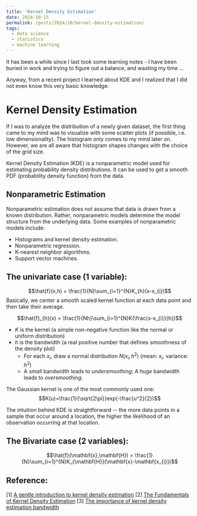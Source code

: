```yaml
---
title: 'Kernel Density Estimation'
date: 2024-10-15
permalink: /posts/2024/10/kernel-density-estimation/
tags:
  - data science
  - statistics 
  - machine learning
---
```


It has been a while since I last took some learning notes - I have been buried in work and trying to figure out a balance, and wasting my time ... 

Anyway, from a recent project I learned about KDE and I realized that I did not even know this very basic knowledge. 

Kernel Density Estimation
======
If I was to analyze the distribution of a newly given dataset, the first thing came to my mind was to visualize with some scatter plots (if possible, i.e. low dimensionality). The histogram only comes to my mind later on. However, we are all aware that histogram shapes changes with the choice of the grid size. 

Kernel Density Estimation (KDE) is a nonparametric model used for estimating probability density distributions. It can be used to get a smooth PDF (probability density function) from the data. 

Nonparametric Estimation
------

Nonparametric estimation does not assume that data is drawn from a known distribution. 
Rather, nonparametric models determine the model structure from the underlying data.
Some examples of nonparametric models include:
- Histograms and kernel density estimation.
- Nonparametric regression.
- K-nearest neighbor algorithms.
- Support vector machines.

The univariate case (1 variable):
------

$$\hat{f}(x,h) = \frac{1}{N}\sum_{i=1}^{N}K_{h}(x-x_{i})$$
Basically, we center a smooth scaled kernel function at each data point and then take their average.  

$$\hat{f}_{h}(x) = \frac{1}{Nh}\sum_{i=1}^{N}K(\frac{x-x_{i}}{h})$$
- $K$ is the kernel (a simple non-negative function like the normal or uniform distribution)
- $h$ is the bandwidth (a real positive number that defines smoothness of the density plot)
  - For each $x_{i}$, draw a normal distribution $N(x_{i}, h^2)$ (mean: $x_{i}$, variance: $h^2$)
  - A *small* bandwidth leads to *undersmoothing*; A *huge* bandwidth leads to *oversmoothing*.

The Gaussian kernel is one of the most commonly used one:
$$K(u)=\frac{1}{\sqrt{2\pi}}exp(-\frac{u^2}{2})$$

The intuition behind KDE is straightforward -- the more data points in a sample that occur around a location, the higher the likelihood of an observation occurring at that location.

The Bivariate case (2 variables):
------

$$\hat{f}(\mathbf{x},\mathbf{H}) = \frac{1}{N}\sum_{i=1}^{N}K_{\mathbf{H}}(\mathbf{x}-\mathbf{x_{i}})$$

Reference:
------

[1] [A gentle introduction to kernel density estimation](https://ekamperi.github.io/math/2020/12/08/kernel-density-estimation.html)
[2] [The Fundamentals of Kernel Density Estimation](https://www.aptech.com/blog/the-fundamentals-of-kernel-density-estimation/)
[3] [The importance of kernel density estimation bandwidth](https://aakinshin.net/posts/kde-bw/)